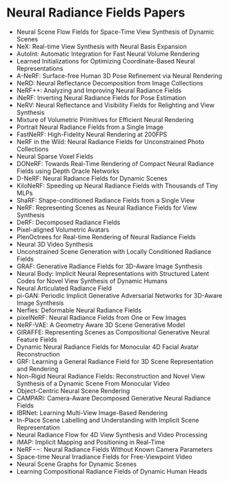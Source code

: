 # Neural Radiance Fields Papers

<ul>

                             

 <li><a target="_blank" href="https://github.com/manjunath5496/Neural-Radiance-Fields-Papers/blob/master/n(1).pdf" style="text-decoration:none;">Neural Scene Flow Fields for Space-Time View Synthesis of Dynamic Scenes</a></li>

 <li><a target="_blank" href="https://github.com/manjunath5496/Neural-Radiance-Fields-Papers/blob/master/n(2).pdf" style="text-decoration:none;">NeX: Real-time View Synthesis with Neural Basis Expansion</a></li>

<li><a target="_blank" href="https://github.com/manjunath5496/Neural-Radiance-Fields-Papers/blob/master/n(3).pdf" style="text-decoration:none;">AutoInt: Automatic Integration for Fast Neural Volume Rendering</a></li>
 <li><a target="_blank" href="https://github.com/manjunath5496/Neural-Radiance-Fields-Papers/blob/master/n(4).pdf" style="text-decoration:none;">Learned Initializations for Optimizing Coordinate-Based Neural Representations</a></li>                              
<li><a target="_blank" href="https://github.com/manjunath5496/Neural-Radiance-Fields-Papers/blob/master/n(5).pdf" style="text-decoration:none;">A-NeRF: Surface-free Human 3D Pose Refinement via Neural Rendering</a></li>
<li><a target="_blank" href="https://github.com/manjunath5496/Neural-Radiance-Fields-Papers/blob/master/n(6).pdf" style="text-decoration:none;">NeRD: Neural Reflectance Decomposition from Image Collections</a></li>
 <li><a target="_blank" href="https://github.com/manjunath5496/Neural-Radiance-Fields-Papers/blob/master/n(7).pdf" style="text-decoration:none;">NeRF++: Analyzing and Improving Neural Radiance Fields</a></li>

 <li><a target="_blank" href="https://github.com/manjunath5496/Neural-Radiance-Fields-Papers/blob/master/n(8).pdf" style="text-decoration:none;"> iNeRF: Inverting Neural Radiance Fields for Pose Estimation </a></li>
   <li><a target="_blank" href="https://github.com/manjunath5496/Neural-Radiance-Fields-Papers/blob/master/n(9).pdf" style="text-decoration:none;">NeRV: Neural Reflectance and Visibility Fields for Relighting and View Synthesis</a></li>
  
   
 <li><a target="_blank" href="https://github.com/manjunath5496/Neural-Radiance-Fields-Papers/blob/master/n(10).pdf" style="text-decoration:none;">Mixture of Volumetric Primitives for Efficient Neural Rendering </a></li>                              
<li><a target="_blank" href="https://github.com/manjunath5496/Neural-Radiance-Fields-Papers/blob/master/n(11).pdf" style="text-decoration:none;">Portrait Neural Radiance Fields from a Single Image</a></li>
<li><a target="_blank" href="https://github.com/manjunath5496/Neural-Radiance-Fields-Papers/blob/master/n(12).pdf" style="text-decoration:none;">FastNeRF: High-Fidelity Neural Rendering at 200FPS</a></li>
<li><a target="_blank" href="https://github.com/manjunath5496/Neural-Radiance-Fields-Papers/blob/master/n(13).pdf" style="text-decoration:none;">NeRF in the Wild: Neural Radiance Fields for Unconstrained Photo Collections</a></li>

<li><a target="_blank" href="https://github.com/manjunath5496/Neural-Radiance-Fields-Papers/blob/master/n(14).pdf" style="text-decoration:none;">Neural Sparse Voxel Fields</a></li>
                              
<li><a target="_blank" href="https://github.com/manjunath5496/Neural-Radiance-Fields-Papers/blob/master/n(15).pdf" style="text-decoration:none;">DONeRF: Towards Real-Time Rendering of Compact Neural Radiance Fields using Depth Oracle Networks</a></li>

<li><a target="_blank" href="https://github.com/manjunath5496/Neural-Radiance-Fields-Papers/blob/master/n(16).pdf" style="text-decoration:none;">D-NeRF: Neural Radiance Fields for Dynamic Scenes</a></li>

  <li><a target="_blank" href="https://github.com/manjunath5496/Neural-Radiance-Fields-Papers/blob/master/n(17).pdf" style="text-decoration:none;">KiloNeRF: Speeding up Neural Radiance Fields with Thousands of Tiny MLPs</a></li>   
  
<li><a target="_blank" href="https://github.com/manjunath5496/Neural-Radiance-Fields-Papers/blob/master/n(18).pdf" style="text-decoration:none;">ShaRF: Shape-conditioned Radiance Fields from a Single View</a></li> 

  
<li><a target="_blank" href="https://github.com/manjunath5496/Neural-Radiance-Fields-Papers/blob/master/n(19).pdf" style="text-decoration:none;">NeRF: Representing Scenes as
Neural Radiance Fields for View Synthesis</a></li> 

<li><a target="_blank" href="https://github.com/manjunath5496/Neural-Radiance-Fields-Papers/blob/master/n(20).pdf" style="text-decoration:none;">DeRF: Decomposed Radiance Fields</a></li>

<li><a target="_blank" href="https://github.com/manjunath5496/Neural-Radiance-Fields-Papers/blob/master/n(21).pdf" style="text-decoration:none;">Pixel-aligned Volumetric Avatars</a></li>
<li><a target="_blank" href="https://github.com/manjunath5496/Neural-Radiance-Fields-Papers/blob/master/n(22).pdf" style="text-decoration:none;">PlenOctrees for Real-time Rendering of Neural Radiance Fields</a></li> 
 <li><a target="_blank" href="https://github.com/manjunath5496/Neural-Radiance-Fields-Papers/blob/master/n(23).pdf" style="text-decoration:none;">Neural 3D Video Synthesis</a></li> 
 

   <li><a target="_blank" href="https://github.com/manjunath5496/Neural-Radiance-Fields-Papers/blob/master/n(24).pdf" style="text-decoration:none;">Unconstrained Scene Generation with Locally Conditioned Radiance Fields</a></li>
 
   <li><a target="_blank" href="https://github.com/manjunath5496/Neural-Radiance-Fields-Papers/blob/master/n(25).pdf" style="text-decoration:none;">GRAF: Generative Radiance Fields for 3D-Aware Image Synthesis</a></li>                              
 <li><a target="_blank" href="https://github.com/manjunath5496/Neural-Radiance-Fields-Papers/blob/master/n(26).pdf" style="text-decoration:none;">Neural Body: Implicit Neural Representations with Structured Latent Codes for Novel View Synthesis of Dynamic Humans</a></li>
 <li><a target="_blank" href="https://github.com/manjunath5496/Neural-Radiance-Fields-Papers/blob/master/n(27).pdf" style="text-decoration:none;">Neural Articulated Radiance Field</a></li>
   
 
   <li><a target="_blank" href="https://github.com/manjunath5496/Neural-Radiance-Fields-Papers/blob/master/n(28).pdf" style="text-decoration:none;">pi-GAN: Periodic Implicit Generative Adversarial Networks for 3D-Aware Image Synthesis</a></li>
 
   <li><a target="_blank" href="https://github.com/manjunath5496/Neural-Radiance-Fields-Papers/blob/master/n(29).pdf" style="text-decoration:none;">Nerfies: Deformable Neural Radiance Fields </a></li>                              

  <li><a target="_blank" href="https://github.com/manjunath5496/Neural-Radiance-Fields-Papers/blob/master/n(30).pdf" style="text-decoration:none;">pixelNeRF: Neural Radiance Fields from One or Few Images</a></li>
 
   <li><a target="_blank" href="https://github.com/manjunath5496/Neural-Radiance-Fields-Papers/blob/master/n(31).pdf" style="text-decoration:none;">NeRF-VAE: A Geometry Aware 3D Scene Generative Model</a></li> 
    <li><a target="_blank" href="https://github.com/manjunath5496/Neural-Radiance-Fields-Papers/blob/master/n(32).pdf" style="text-decoration:none;">GIRAFFE: Representing Scenes as Compositional Generative Neural Feature Fields</a></li> 

   <li><a target="_blank" href="https://github.com/manjunath5496/Neural-Radiance-Fields-Papers/blob/master/n(33).pdf" style="text-decoration:none;">Dynamic Neural Radiance Fields for Monocular 4D Facial Avatar Reconstruction</a></li>                              

  <li><a target="_blank" href="https://github.com/manjunath5496/Neural-Radiance-Fields-Papers/blob/master/n(34).pdf" style="text-decoration:none;">GRF: Learning a General Radiance Field for 3D Scene Representation and Rendering</a></li> 
 
  <li><a target="_blank" href="https://github.com/manjunath5496/Neural-Radiance-Fields-Papers/blob/master/n(35).pdf" style="text-decoration:none;">Non-Rigid Neural Radiance Fields: Reconstruction and Novel View Synthesis of a Dynamic Scene From Monocular Video</a></li> 

  <li><a target="_blank" href="https://github.com/manjunath5496/Neural-Radiance-Fields-Papers/blob/master/n(36).pdf" style="text-decoration:none;">Object-Centric Neural Scene Rendering</a></li> 
 
<li><a target="_blank" href="https://github.com/manjunath5496/Neural-Radiance-Fields-Papers/blob/master/n(37).pdf" style="text-decoration:none;">CAMPARI: Camera-Aware Decomposed Generative Neural Radiance Fields</a></li>
 <li><a target="_blank" href="https://github.com/manjunath5496/Neural-Radiance-Fields-Papers/blob/master/n(38).pdf" style="text-decoration:none;">IBRNet: Learning Multi-View Image-Based Rendering</a></li>
<li><a target="_blank" href="https://github.com/manjunath5496/Neural-Radiance-Fields-Papers/blob/master/n(39).pdf" style="text-decoration:none;">In-Place Scene Labelling and Understanding with Implicit Scene Representation</a></li>
 <li><a target="_blank" href="https://github.com/manjunath5496/Neural-Radiance-Fields-Papers/blob/master/n(40).pdf" style="text-decoration:none;">Neural Radiance Flow for 4D View Synthesis and Video Processing</a></li>                              
<li><a target="_blank" href="https://github.com/manjunath5496/Neural-Radiance-Fields-Papers/blob/master/n(41).pdf" style="text-decoration:none;">iMAP: Implicit Mapping and Positioning in Real-Time</a></li>
<li><a target="_blank" href="https://github.com/manjunath5496/Neural-Radiance-Fields-Papers/blob/master/n(42).pdf" style="text-decoration:none;">NeRF−−: Neural Radiance Fields Without Known Camera Parameters</a></li>
 
  <li><a target="_blank" href="https://github.com/manjunath5496/Neural-Radiance-Fields-Papers/blob/master/n(43).pdf" style="text-decoration:none;">Space-time Neural Irradiance Fields for Free-Viewpoint Video</a></li>
 <li><a target="_blank" href="https://github.com/manjunath5496/Neural-Radiance-Fields-Papers/blob/master/n(44).pdf" style="text-decoration:none;">Neural Scene Graphs for Dynamic Scenes</a></li>
   <li><a target="_blank" href="https://github.com/manjunath5496/Neural-Radiance-Fields-Papers/blob/master/n(45).pdf" style="text-decoration:none;">Learning Compositional Radiance Fields of Dynamic Human Heads</a></li>  
   
</ul>
  
